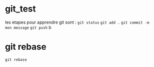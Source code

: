 # git_test

les etapes pour apprendre git sont :
`git status`
`git add .`
`git commit -m  mon message`
`git push`
b

# git rebase 

 `git rebase`
